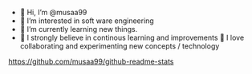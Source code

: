 - 👋 Hi, I’m @musaa99
- 👀 I’m interested in soft ware engineering
- 🌱 I’m currently learning new things.
- 💞️ I strongly believe in continous learning and improvements
🔭 I love collaborating and experimenting new concepts / technology

<!---
musaa99/musaa99 is a ✨ special ✨ repository because its `README.md` (this file) appears on your GitHub profile.
You can click the Preview link to take a look at your changes.
--->

https://github.com/musaa99/github-readme-stats
